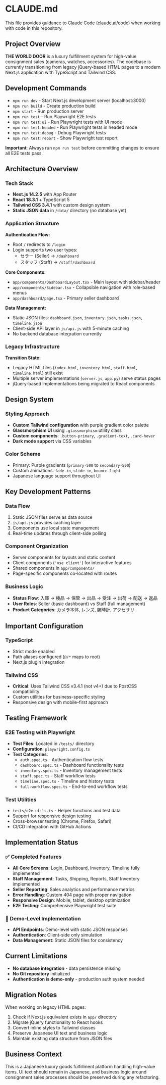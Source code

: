 # CLAUDE.md

This file provides guidance to Claude Code (claude.ai/code) when working with code in this repository.

## Project Overview

**THE WORLD DOOR** is a luxury fulfillment system for high-value consignment sales (cameras, watches, accessories). The codebase is currently transitioning from legacy jQuery-based HTML pages to a modern Next.js application with TypeScript and Tailwind CSS.

## Development Commands

- `npm run dev` - Start Next.js development server (localhost:3000)
- `npm run build` - Create production build
- `npm start` - Run production server
- `npm run test` - Run Playwright E2E tests
- `npm run test:ui` - Run Playwright tests with UI mode
- `npm run test:headed` - Run Playwright tests in headed mode
- `npm run test:debug` - Debug Playwright tests
- `npm run test:report` - Show Playwright test report

**Important**: Always run `npm run test` before committing changes to ensure all E2E tests pass.

## Architecture Overview

### Tech Stack
- **Next.js 14.2.5** with App Router
- **React 18.3.1** + TypeScript 5
- **Tailwind CSS 3.4.1** with custom design system
- **Static JSON data** in `/data/` directory (no database yet)

### Application Structure

**Authentication Flow:**
- Root `/` redirects to `/login`
- Login supports two user types:
  - セラー (Seller) → `/dashboard`
  - スタッフ (Staff) → `/staff/dashboard`

**Core Components:**
- `app/components/DashboardLayout.tsx` - Main layout with sidebar/header
- `app/components/Sidebar.tsx` - Collapsible navigation with role-based menus
- `app/dashboard/page.tsx` - Primary seller dashboard

**Data Management:**
- Static JSON files: `dashboard.json`, `inventory.json`, `tasks.json`, `timeline.json`
- Client-side API layer in `js/api.js` with 5-minute caching
- No backend database integration currently

### Legacy Infrastructure

**Transition State:**
- Legacy HTML files (`index.html`, `inventory.html`, `staff.html`, `timeline.html`) still exist
- Multiple server implementations (`server.js`, `app.py`) serve status pages
- jQuery-based implementations being migrated to React components

## Design System

### Styling Approach
- **Custom Tailwind configuration** with purple gradient color palette
- **Glassmorphism UI** using `.glassmorphism` utility class
- **Custom components**: `.button-primary`, `.gradient-text`, `.card-hover`
- **Dark mode support** via CSS variables

### Color Scheme
- Primary: Purple gradients (`primary-500` to `secondary-500`)
- Custom animations: `fade-in`, `slide-in`, `bounce-light`
- Japanese language support throughout UI

## Key Development Patterns

### Data Flow
1. Static JSON files serve as data source
2. `js/api.js` provides caching layer
3. Components use local state management
4. Real-time updates through client-side polling

### Component Organization
- Server components for layouts and static content
- Client components (`'use client'`) for interactive features
- Shared components in `app/components/`
- Page-specific components co-located with routes

### Business Logic
- **Status Flow**: 入庫 → 検品 → 保管 → 出品 → 受注 → 出荷 → 配送 → 返品
- **User Roles**: Seller (basic dashboard) vs Staff (full management)
- **Product Categories**: カメラ本体, レンズ, 腕時計, アクセサリ

## Important Configuration

### TypeScript
- Strict mode enabled
- Path aliases configured (`@/*` maps to root)
- Next.js plugin integration

### Tailwind CSS
- **Critical**: Uses Tailwind CSS v3.4.1 (not v4+) due to PostCSS compatibility
- Custom utilities for business-specific styling
- Responsive design with mobile-first approach

## Testing Framework

### E2E Testing with Playwright
- **Test Files**: Located in `/tests/` directory
- **Configuration**: `playwright.config.ts`
- **Test Categories**:
  - `auth.spec.ts` - Authentication flow tests
  - `dashboard.spec.ts` - Dashboard functionality tests
  - `inventory.spec.ts` - Inventory management tests
  - `staff.spec.ts` - Staff workflow tests
  - `timeline.spec.ts` - Timeline and history tests
  - `full-workflow.spec.ts` - End-to-end workflow tests

### Test Utilities
- `tests/e2e-utils.ts` - Helper functions and test data
- Support for responsive design testing
- Cross-browser testing (Chrome, Firefox, Safari)
- CI/CD integration with GitHub Actions

## Implementation Status

### ✅ Completed Features
- **All Core Screens**: Login, Dashboard, Inventory, Timeline fully implemented
- **Staff Management**: Tasks, Shipping, Reports, Staff Inventory implemented  
- **Seller Reporting**: Sales analytics and performance metrics
- **Error Handling**: Custom 404 page with proper navigation
- **Responsive Design**: Mobile, tablet, desktop optimization
- **E2E Testing**: Comprehensive Playwright test suite

### 🔄 Demo-Level Implementation
- **API Endpoints**: Demo-level with static JSON responses
- **Authentication**: Client-side only simulation
- **Data Management**: Static JSON files for consistency

## Current Limitations

- **No database integration** - data persistence missing
- **No Git repository** initialized
- **Authentication is demo-only** - production auth system needed

## Migration Notes

When working on legacy HTML pages:
1. Check if Next.js equivalent exists in `app/` directory
2. Migrate jQuery functionality to React hooks
3. Convert inline styles to Tailwind classes
4. Preserve Japanese UI text and business logic
5. Maintain existing data structure from JSON files

## Business Context

This is a Japanese luxury goods fulfillment platform handling high-value items. UI text should remain in Japanese, and business logic around consignment sales processes should be preserved during any refactoring.